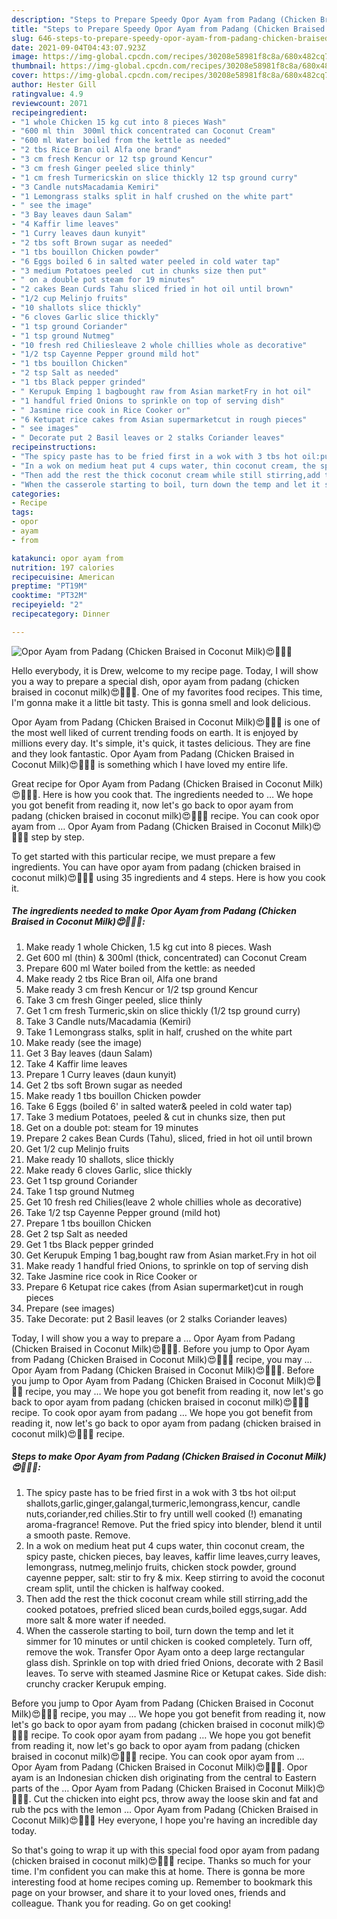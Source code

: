 ```yaml
---
description: "Steps to Prepare Speedy Opor Ayam from Padang (Chicken Braised in Coconut Milk)😍🍉🍌🍜"
title: "Steps to Prepare Speedy Opor Ayam from Padang (Chicken Braised in Coconut Milk)😍🍉🍌🍜"
slug: 646-steps-to-prepare-speedy-opor-ayam-from-padang-chicken-braised-in-coconut-milk
date: 2021-09-04T04:43:07.923Z
image: https://img-global.cpcdn.com/recipes/30208e58981f8c8a/680x482cq70/opor-ayam-from-padang-chicken-braised-in-coconut-milk-recipe-main-photo.jpg
thumbnail: https://img-global.cpcdn.com/recipes/30208e58981f8c8a/680x482cq70/opor-ayam-from-padang-chicken-braised-in-coconut-milk-recipe-main-photo.jpg
cover: https://img-global.cpcdn.com/recipes/30208e58981f8c8a/680x482cq70/opor-ayam-from-padang-chicken-braised-in-coconut-milk-recipe-main-photo.jpg
author: Hester Gill
ratingvalue: 4.9
reviewcount: 2071
recipeingredient:
- "1 whole Chicken 15 kg cut into 8 pieces Wash"
- "600 ml thin  300ml thick concentrated can Coconut Cream"
- "600 ml Water boiled from the kettle as needed"
- "2 tbs Rice Bran oil Alfa one brand"
- "3 cm fresh Kencur or 12 tsp ground Kencur"
- "3 cm fresh Ginger peeled slice thinly"
- "1 cm fresh Turmericskin on slice thickly 12 tsp ground curry"
- "3 Candle nutsMacadamia Kemiri"
- "1 Lemongrass stalks split in half crushed on the white part"
- " see the image"
- "3 Bay leaves daun Salam"
- "4 Kaffir lime leaves"
- "1 Curry leaves daun kunyit"
- "2 tbs soft Brown sugar as needed"
- "1 tbs bouillon Chicken powder"
- "6 Eggs boiled 6 in salted water peeled in cold water tap"
- "3 medium Potatoes peeled  cut in chunks size then put"
- " on a double pot steam for 19 minutes"
- "2 cakes Bean Curds Tahu sliced fried in hot oil until brown"
- "1/2 cup Melinjo fruits"
- "10 shallots slice thickly"
- "6 cloves Garlic slice thickly"
- "1 tsp ground Coriander"
- "1 tsp ground Nutmeg"
- "10 fresh red Chiliesleave 2 whole chillies whole as decorative"
- "1/2 tsp Cayenne Pepper ground mild hot"
- "1 tbs bouillon Chicken"
- "2 tsp Salt as needed"
- "1 tbs Black pepper grinded"
- " Kerupuk Emping 1 bagbought raw from Asian marketFry in hot oil"
- "1 handful fried Onions to sprinkle on top of serving dish"
- " Jasmine rice cook in Rice Cooker or"
- "6 Ketupat rice cakes from Asian supermarketcut in rough pieces"
- " see images"
- " Decorate put 2 Basil leaves or 2 stalks Coriander leaves"
recipeinstructions:
- "The spicy paste has to be fried first in a wok with 3 tbs hot oil:put shallots,garlic,ginger,galangal,turmeric,lemongrass,kencur, candle nuts,coriander,red chilies.Stir to fry untill well cooked (!) emanating aroma-fragrance! Remove. Put the fried spicy into blender, blend it until a smooth paste. Remove."
- "In a wok on medium heat put 4 cups water, thin coconut cream, the spicy paste, chicken pieces, bay leaves, kaffir lime leaves,curry leaves, lemongrass, nutmeg,melinjo fruits, chicken stock powder, ground cayenne pepper, salt: stir to fry &amp; mix. Keep stirring to avoid the coconut cream split, until the chicken is halfway cooked."
- "Then add the rest the thick coconut cream while still stirring,add the cooked potatoes, prefried sliced bean curds,boiled eggs,sugar. Add more salt &amp; more water if needed."
- "When the casserole starting to boil, turn down the temp and let it simmer for 10 minutes or until chicken is cooked completely. Turn off, remove the wok. Transfer Opor Ayam onto a deep large rectangular glass dish. Sprinkle on top with dried fried Onions, decorate with 2 Basil leaves. To serve with steamed Jasmine Rice or Ketupat cakes. Side dish: crunchy cracker Kerupuk emping."
categories:
- Recipe
tags:
- opor
- ayam
- from

katakunci: opor ayam from 
nutrition: 197 calories
recipecuisine: American
preptime: "PT19M"
cooktime: "PT32M"
recipeyield: "2"
recipecategory: Dinner

---
```



![Opor Ayam from Padang (Chicken Braised in Coconut Milk)😍🍉🍌🍜](https://img-global.cpcdn.com/recipes/30208e58981f8c8a/680x482cq70/opor-ayam-from-padang-chicken-braised-in-coconut-milk-recipe-main-photo.jpg)

Hello everybody, it is Drew, welcome to my recipe page. Today, I will show you a way to prepare a special dish, opor ayam from padang (chicken braised in coconut milk)😍🍉🍌🍜. One of my favorites food recipes. This time, I'm gonna make it a little bit tasty. This is gonna smell and look delicious.

Opor Ayam from Padang (Chicken Braised in Coconut Milk)😍🍉🍌🍜 is one of the most well liked of current trending foods on earth. It is enjoyed by millions every day. It's simple, it's quick, it tastes delicious. They are fine and they look fantastic. Opor Ayam from Padang (Chicken Braised in Coconut Milk)😍🍉🍌🍜 is something which I have loved my entire life.

Great recipe for Opor Ayam from Padang (Chicken Braised in Coconut Milk)😍🍉🍌🍜. Here is how you cook that. The ingredients needed to … We hope you got benefit from reading it, now let&#39;s go back to opor ayam from padang (chicken braised in coconut milk)😍🍉🍌🍜 recipe. You can cook opor ayam from … Opor Ayam from Padang (Chicken Braised in Coconut Milk)😍🍉🍌🍜 step by step.


To get started with this particular recipe, we must prepare a few ingredients. You can have opor ayam from padang (chicken braised in coconut milk)😍🍉🍌🍜 using 35 ingredients and 4 steps. Here is how you cook it.

<!--inarticleads1-->

##### The ingredients needed to make Opor Ayam from Padang (Chicken Braised in Coconut Milk)😍🍉🍌🍜:

1. Make ready 1 whole Chicken, 1.5 kg cut into 8 pieces. Wash
1. Get 600 ml (thin) &amp; 300ml (thick, concentrated) can Coconut Cream
1. Prepare 600 ml Water boiled from the kettle: as needed
1. Make ready 2 tbs Rice Bran oil, Alfa one brand
1. Make ready 3 cm fresh Kencur or 1/2 tsp ground Kencur
1. Take 3 cm fresh Ginger peeled, slice thinly
1. Get 1 cm fresh Turmeric,skin on slice thickly (1/2 tsp ground curry)
1. Take 3 Candle nuts/Macadamia (Kemiri)
1. Take 1 Lemongrass stalks, split in half, crushed on the white part
1. Make ready  (see the image)
1. Get 3 Bay leaves (daun Salam)
1. Take 4 Kaffir lime leaves
1. Prepare 1 Curry leaves (daun kunyit)
1. Get 2 tbs soft Brown sugar as needed
1. Make ready 1 tbs bouillon Chicken powder
1. Take 6 Eggs (boiled 6&#39; in salted water&amp; peeled in cold water tap)
1. Take 3 medium Potatoes, peeled &amp; cut in chunks size, then put
1. Get  on a double pot: steam for 19 minutes
1. Prepare 2 cakes Bean Curds (Tahu), sliced, fried in hot oil until brown
1. Get 1/2 cup Melinjo fruits
1. Make ready 10 shallots, slice thickly
1. Make ready 6 cloves Garlic, slice thickly
1. Get 1 tsp ground Coriander
1. Take 1 tsp ground Nutmeg
1. Get 10 fresh red Chilies(leave 2 whole chillies whole as decorative)
1. Take 1/2 tsp Cayenne Pepper ground (mild hot)
1. Prepare 1 tbs bouillon Chicken
1. Get 2 tsp Salt as needed
1. Get 1 tbs Black pepper grinded
1. Get  Kerupuk Emping 1 bag,bought raw from Asian market.Fry in hot oil
1. Make ready 1 handful fried Onions, to sprinkle on top of serving dish
1. Take  Jasmine rice cook in Rice Cooker or
1. Prepare 6 Ketupat rice cakes (from Asian supermarket)cut in rough pieces
1. Prepare  (see images)
1. Take  Decorate: put 2 Basil leaves (or 2 stalks Coriander leaves)


Today, I will show you a way to prepare a … Opor Ayam from Padang (Chicken Braised in Coconut Milk)😍🍉🍌🍜. Before you jump to Opor Ayam from Padang (Chicken Braised in Coconut Milk)😍🍉🍌🍜 recipe, you may … Opor Ayam from Padang (Chicken Braised in Coconut Milk)😍🍉🍌🍜. Before you jump to Opor Ayam from Padang (Chicken Braised in Coconut Milk)😍🍉🍌🍜 recipe, you may … We hope you got benefit from reading it, now let&#39;s go back to opor ayam from padang (chicken braised in coconut milk)😍🍉🍌🍜 recipe. To cook opor ayam from padang … We hope you got benefit from reading it, now let&#39;s go back to opor ayam from padang (chicken braised in coconut milk)😍🍉🍌🍜 recipe. 

<!--inarticleads2-->

##### Steps to make Opor Ayam from Padang (Chicken Braised in Coconut Milk)😍🍉🍌🍜:

1. The spicy paste has to be fried first in a wok with 3 tbs hot oil:put shallots,garlic,ginger,galangal,turmeric,lemongrass,kencur, candle nuts,coriander,red chilies.Stir to fry untill well cooked (!) emanating aroma-fragrance! Remove. Put the fried spicy into blender, blend it until a smooth paste. Remove.
1. In a wok on medium heat put 4 cups water, thin coconut cream, the spicy paste, chicken pieces, bay leaves, kaffir lime leaves,curry leaves, lemongrass, nutmeg,melinjo fruits, chicken stock powder, ground cayenne pepper, salt: stir to fry &amp; mix. Keep stirring to avoid the coconut cream split, until the chicken is halfway cooked.
1. Then add the rest the thick coconut cream while still stirring,add the cooked potatoes, prefried sliced bean curds,boiled eggs,sugar. Add more salt &amp; more water if needed.
1. When the casserole starting to boil, turn down the temp and let it simmer for 10 minutes or until chicken is cooked completely. Turn off, remove the wok. Transfer Opor Ayam onto a deep large rectangular glass dish. Sprinkle on top with dried fried Onions, decorate with 2 Basil leaves. To serve with steamed Jasmine Rice or Ketupat cakes. Side dish: crunchy cracker Kerupuk emping.


Before you jump to Opor Ayam from Padang (Chicken Braised in Coconut Milk)😍🍉🍌🍜 recipe, you may … We hope you got benefit from reading it, now let&#39;s go back to opor ayam from padang (chicken braised in coconut milk)😍🍉🍌🍜 recipe. To cook opor ayam from padang … We hope you got benefit from reading it, now let&#39;s go back to opor ayam from padang (chicken braised in coconut milk)😍🍉🍌🍜 recipe. You can cook opor ayam from … Opor Ayam from Padang (Chicken Braised in Coconut Milk)😍🍉🍌🍜. Opor ayam is an Indonesian chicken dish originating from the central to Eastern parts of the … Opor Ayam from Padang (Chicken Braised in Coconut Milk)😍🍉🍌🍜. Cut the chicken into eight pcs, throw away the loose skin and fat and rub the pcs with the lemon … Opor Ayam from Padang (Chicken Braised in Coconut Milk)😍🍉🍌🍜 Hey everyone, I hope you&#39;re having an incredible day today. 

So that's going to wrap it up with this special food opor ayam from padang (chicken braised in coconut milk)😍🍉🍌🍜 recipe. Thanks so much for your time. I'm confident you can make this at home. There is gonna be more interesting food at home recipes coming up. Remember to bookmark this page on your browser, and share it to your loved ones, friends and colleague. Thank you for reading. Go on get cooking!
